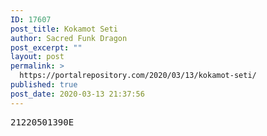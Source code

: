 ```yaml
---
ID: 17607
post_title: Kokamot Seti
author: Sacred Funk Dragon
post_excerpt: ""
layout: post
permalink: >
  https://portalrepository.com/2020/03/13/kokamot-seti/
published: true
post_date: 2020-03-13 21:37:56
---
```

<pre>21220501390E</pre>